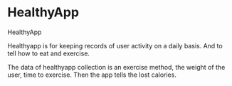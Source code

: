 # HealthyApp
HealthyApp

Healthyapp is for keeping records of user activity on a daily basis. And to tell how to eat and exercise.

The data of healthyapp collection is an exercise method, the weight of the user, time to exercise. Then the app tells the lost calories.
